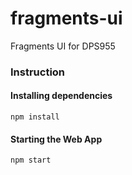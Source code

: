 # fragments-ui
Fragments UI for DPS955

### Instruction

#### Installing dependencies
```console
npm install
```

#### Starting the Web App

```console
npm start
```
